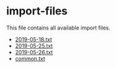 # import-files
This file contains all available import files.  
 * [2019-05-18.txt](2019-05-18.txt)
 * [2019-05-25.txt](2019-05-25.txt)
 * [2019-05-26.txt](2019-05-26.txt)
 * [common.txt](common.txt)
